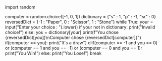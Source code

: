 import random

computer = random.choice([-1, 0, 1])
dictionary = {"s" : 1, "p" : -1, "sr" : 0}
reversedDict = {-1 : "Paper", 0 : "Scissor", 1 : "Stone"}
while True:
    your = input("Enter your choice : ").lower()
    if your not in dictionary:
        print("Invalid choice!")
    else:
        you = dictionary[your]
        print(f"You chose {reversedDict[you]}\nComputer chose {reversedDict[computer]}")
        if(computer == you):
            print("It's a draw")
        elif(computer == -1 and you == 0) or (computer == 1 and you == -1) or (computer == 0 and you == 1):
            print("You Win!")
        else:
            print("You Lose!")
        break
